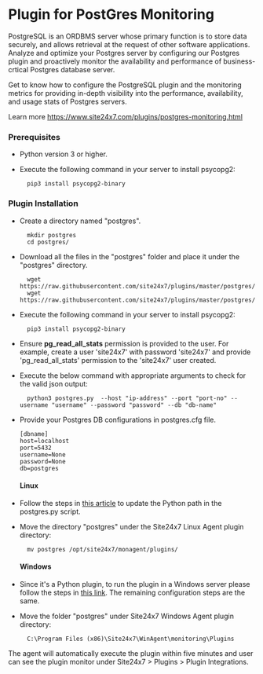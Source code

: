 Plugin for PostGres Monitoring
=============================

PostgreSQL is an ORDBMS server whose primary function is to store data securely, and allows retrieval at the request of other software applications. Analyze and optimize your Postgres server by configuring our Postgres plugin and proactively monitor the availability and performance of business-crtical Postgres database server.

Get to know how to configure the PostgreSQL plugin and the monitoring metrics for providing in-depth visibility into the performance, availability, and usage stats of Postgres servers.

Learn more https://www.site24x7.com/plugins/postgres-monitoring.html

### Prerequisites

- Python version 3 or higher.
- Execute the following command in your server to install psycopg2: 

		pip3 install psycopg2-binary

### Plugin Installation  

- Create a directory named "postgres".

		mkdir postgres
  		cd postgres/
  
- Download all the files in the "postgres" folder and place it under the "postgres" directory.

		wget https://raw.githubusercontent.com/site24x7/plugins/master/postgres/postgres.py
		wget https://raw.githubusercontent.com/site24x7/plugins/master/postgres/postgres.cfg

- Execute the following command in your server to install psycopg2: 

		pip3 install psycopg2-binary
  
- Ensure **pg_read_all_stats** permission is provided to the user. For example, create a user 'site24x7' with password 'site24x7' and provide 'pg_read_all_stats' permission to the 'site24x7' user created.
- Execute the below command with appropriate arguments to check for the valid json output:

		python3 postgres.py  --host "ip-address" --port "port-no" --username "username" --password "password" --db "db-name"

- Provide your Postgres DB configurations in postgres.cfg file.

    ```
	[dbname]
    host=localhost
    port=5432
    username=None
    password=None
    db=postgres
    ```
    
  #### Linux

- Follow the steps in [this article](https://support.site24x7.com/portal/en/kb/articles/updating-python-path-in-a-plugin-script-for-linux-servers) to update the Python path in the postgres.py script.
- Move the directory "postgres" under the Site24x7 Linux Agent plugin directory: 

		mv postgres /opt/site24x7/monagent/plugins/
  #### Windows 

- Since it's a Python plugin, to run the plugin in a Windows server please follow the steps in [this link](https://support.site24x7.com/portal/en/kb/articles/run-python-plugin-scripts-in-windows-servers). The remaining configuration steps are the same.


- Move the folder "postgres" under Site24x7 Windows Agent plugin directory: 

		C:\Program Files (x86)\Site24x7\WinAgent\monitoring\Plugins

The agent will automatically execute the plugin within five minutes and user can see the plugin monitor under Site24x7 > Plugins > Plugin Integrations.

